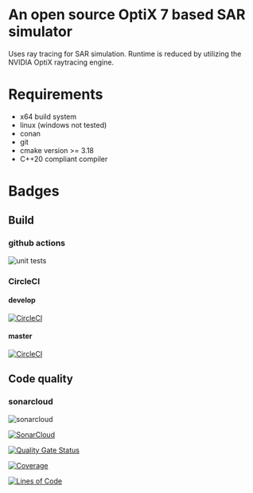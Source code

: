 # An open source OptiX 7 based SAR simulator

Uses ray tracing for SAR simulation. Runtime is reduced by utilizing the NVIDIA OptiX raytracing engine.

# Requirements

* x64 build system
* linux (windows not tested)
* conan
* git
* cmake version >= 3.18
* C++20 compliant compiler


# Badges

## Build

### github actions

![unit tests](https://github.com/wy-bbw/trollsar/workflows/test/badge.svg)


### CircleCI

#### develop

[![CircleCI](https://dl.circleci.com/status-badge/img/gh/wy-bbw/trollsar/tree/develop.svg?style=shield)](https://dl.circleci.com/status-badge/redirect/gh/wy-bbw/trollsar/tree/develop)

#### master
[![CircleCI](https://dl.circleci.com/status-badge/img/gh/wy-bbw/trollsar/tree/master.svg?style=shield)](https://dl.circleci.com/status-badge/redirect/gh/wy-bbw/trollsar/tree/master)

## Code quality

### sonarcloud

![sonarcloud](https://github.com/wy-bbw/trollsar/workflows/sonar/badge.svg)

[![SonarCloud](https://sonarcloud.io/images/project_badges/sonarcloud-white.svg)](https://sonarcloud.io/summary/new_code?id=wy-bbw_trollsar)

[![Quality Gate Status](https://sonarcloud.io/api/project_badges/measure?project=wy-bbw_trollsar&metric=alert_status)](https://sonarcloud.io/dashboard?id=wy-bbw_trollsar)

[![Coverage](https://sonarcloud.io/api/project_badges/measure?project=wy-bbw_trollsar&metric=coverage)](https://sonarcloud.io/dashboard?id=wy-bbw_trollsar)

[![Lines of Code](https://sonarcloud.io/api/project_badges/measure?project=wy-bbw_trollsar&metric=ncloc)](https://sonarcloud.io/dashboard?id=wy-bbw_trollsar)

